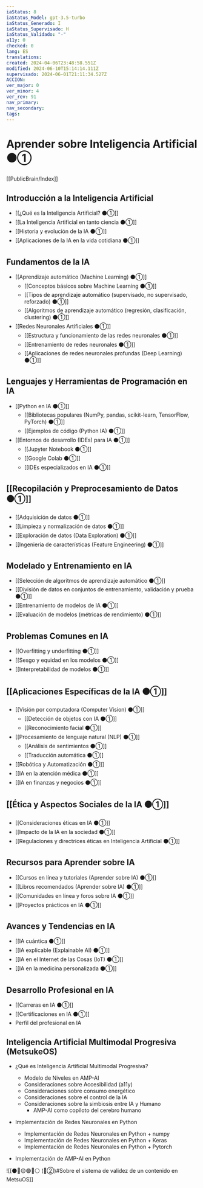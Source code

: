 ```yaml
---
iaStatus: 8
iaStatus_Model: gpt-3.5-turbo
iaStatus_Generado: I
iaStatus_Supervisado: H
iaStatus_Validado: "-"
a11y: 0
checked: 0
lang: ES
translations: 
created: 2024-04-06T23:48:58.551Z
modified: 2024-06-10T15:14:14.111Z
supervisado: 2024-06-01T21:11:34.527Z
ACCION: 
ver_major: 0
ver_minor: 4
ver_rev: 91
nav_primary: 
nav_secondary: 
tags:
---
```

# Aprender sobre Inteligencia Artificial ⚫①

[[PublicBrain/Index]]

## Introducción a la Inteligencia Artificial

   - [[¿Qué es la Inteligencia Artificial? ⚫①]]
   - [[La Inteligencia Artificial en tanto ciencia ⚫①]]
   - [[Historia y evolución de la IA ⚫①]]
   - [[Aplicaciones de la IA en la vida cotidiana ⚫①]]

## Fundamentos de la IA

- [[Aprendizaje automático (Machine Learning) ⚫①]]
	- [[Conceptos básicos sobre Machine Learning ⚫①]]
	- [[Tipos de aprendizaje automático (supervisado, no supervisado, reforzado) ⚫①]]
	- [[Algoritmos de aprendizaje automático (regresión, clasificación, clustering) ⚫①]]
- [[Redes Neuronales Artificiales ⚫①]]
	- [[Estructura y funcionamiento de las redes neuronales ⚫①]]
	- [[Entrenamiento de redes neuronales ⚫①]]
	- [[Aplicaciones de redes neuronales profundas (Deep Learning) ⚫①]]

## Lenguajes y Herramientas de Programación en IA

- [[Python en IA ⚫①]]
  - [[Bibliotecas populares (NumPy, pandas, scikit-learn, TensorFlow, PyTorch) ⚫①]]
  - [[Ejemplos de código (Python IA) ⚫①]]
- [[Entornos de desarrollo (IDEs) para IA ⚫①]]
  - [[Jupyter Notebook ⚫①]]
  - [[Google Colab ⚫①]]
  - [[IDEs especializados en IA ⚫①]]

## [[Recopilación y Preprocesamiento de Datos ⚫①]]

- [[Adquisición de datos ⚫①]]
- [[Limpieza y normalización de datos ⚫①]]
- [[Exploración de datos (Data Exploration) ⚫①]]
- [[Ingeniería de características (Feature Engineering) ⚫①]]

## Modelado y Entrenamiento en IA

- [[Selección de algoritmos de aprendizaje automático ⚫①]]
- [[División de datos en conjuntos de entrenamiento, validación y prueba ⚫①]]
- [[Entrenamiento de modelos de IA ⚫①]]
- [[Evaluación de modelos (métricas de rendimiento) ⚫①]]

## Problemas Comunes en IA

- [[Overfitting y underfitting ⚫①]]
- [[Sesgo y equidad en los modelos ⚫①]]
- [[Interpretabilidad de modelos ⚫①]]

## [[Aplicaciones Específicas de la IA ⚫①]]

- [[Visión por computadora (Computer Vision) ⚫①]]
  - [[Detección de objetos con IA ⚫①]]
  - [[Reconocimiento facial ⚫①]]
- [[Procesamiento de lenguaje natural (NLP) ⚫①]]
  - [[Análisis de sentimientos ⚫①]]
  - [[Traducción automática ⚫①]]
- [[Robótica y Automatización ⚫①]]
- [[IA en la atención médica ⚫①]]
- [[IA en finanzas y negocios ⚫①]]

## [[Ética y Aspectos Sociales de la IA ⚫①]]

- [[Consideraciones éticas en IA ⚫①]]
- [[Impacto de la IA en la sociedad ⚫①]]
- [[Regulaciones y directrices éticas en Inteligencia Artificial ⚫①]]

## Recursos para Aprender sobre IA

- [[Cursos en línea y tutoriales (Aprender sobre IA) ⚫①]]
- [[Libros recomendados (Aprender sobre IA) ⚫①]]
- [[Comunidades en línea y foros sobre IA ⚫①]]
- [[Proyectos prácticos en IA ⚫①]]

## Avances y Tendencias en IA

- [[IA cuántica ⚫①]]
- [[IA explicable (Explainable AI) ⚫①]]
- [[IA en el Internet de las Cosas (IoT) ⚫①]]
- [[IA en la medicina personalizada ⚫①]]

## Desarrollo Profesional en IA

- [[Carreras en IA ⚫①]]
- [[Certificaciones en IA ⚫①]]
- Perfil del profesional en IA

## Inteligencia Artificial Multimodal Progresiva (MetsukeOS)

* ¿Qué es Inteligencia Artificial Multimodal Progresiva?
	* Modelo de Niveles en AMP-AI
	* Consideraciones sobre Accesibilidad (a11y)
	* Consideraciones sobre consumo energético
	* Consideraciones sobre el control de la IA
	* Consideraciones sobre la simbiosis entre IA y Humano
		*  AMP-AI como copiloto del cerebro humano

* Implementación de Redes Neuronales en Python
	* Implementación de Redes Neuronales en Python + numpy
	* Implementación de Redes Neuronales en Python + Keras
	* Implementación de Redes Neuronales en Python + Pytorch

* Implementación de AMP-AI en Python

![[⚫🔴🟡🟢🔵⚪ (🔴②)#Sobre el sistema de validez de un contenido en MetsuOS]]


